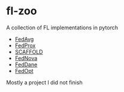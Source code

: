 # fl-zoo

A collection of FL implementations in pytorch

- [FedAvg](https://arxiv.org/pdf/1602.05629.pdf)
- [FedProx](https://arxiv.org/pdf/1812.06127.pdf)
- [SCAFFOLD](https://arxiv.org/pdf/1910.06378.pdf)
- [FedNova](https://arxiv.org/pdf/2007.07481.pdf)
- [FedDane](https://arxiv.org/pdf/2001.01920.pdf)
- [FedOpt](https://arxiv.org/pdf/2007.07481.pdf)

Mostly a project I did not finish
